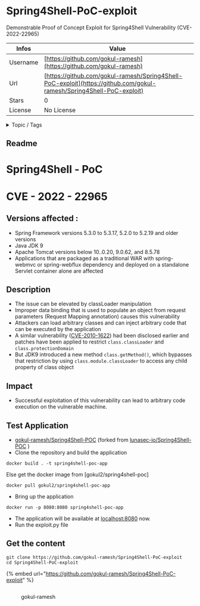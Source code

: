 # Spring4Shell-PoC-exploit

Demonstrable Proof of Concept Exploit for Spring4Shell Vulnerability (CVE-2022-22965)

| Infos    | Value                                                              |
| -------- | -------------------------------------------------------------------|
| Username | [https://github.com/gokul-ramesh](https://github.com/gokul-ramesh) |
| Url      | [https://github.com/gokul-ramesh/Spring4Shell-PoC-exploit](https://github.com/gokul-ramesh/Spring4Shell-PoC-exploit)                                               |
| Stars    | 0                                                          |
| License  | No License                                                        |

<details>

<summary>Topic / Tags</summary>

* cve-2022-22965* exploit-poc* spring4shell

</details>

## Readme

# Spring4Shell - PoC
# CVE - 2022 - 22965
## Versions affected : 
- Spring Framework versions 5.3.0 to 5.3.17, 5.2.0 to 5.2.19 and older versions
- Java JDK 9
- Apache Tomcat versions below 10..0.20, 9.0.62, and 8.5.78
- Applications that are packaged as a traditional WAR with spring-webmvc or spring-webflux dependency and deployed on a standalone Servlet container alone are affected
## Description
- The issue can be elevated by classLoader manipulation
- Improper data binding that is used to populate an object from request parameters (Request Mapping annotation) causes this vulnerability
- Attackers can load arbitrary classes and can inject arbitrary code that can be executed by the application
- A similar vulnerability ([CVE-2010-1622](https://nvd.nist.gov/vuln/detail/CVE-2010-1622)) had been disclosed earlier and patches have been applied to restrict ```class.classLoader``` and ```class.protectionDomain```
- But JDK9 introduced a new method ```class.getMethod()```, which bypasses that restriction by using ```class.module.classLoader``` to access any child property of class object
## Impact
- Successful exploitation of this vulnerability can lead to arbitrary code execution on the vulnerable machine.
## Test Application
- [gokul-ramesh/Spring4Shell-POC](https://github.com/gokul-ramesh/Spring4Shell-POC) (forked from [lunasec-io/Spring4Shell-POC](https://github.com/lunasec-io/Spring4Shell-POC) )
- Clone the repository and build the application
```
docker build . -t spring4shell-poc-app
```
Else get the docker image from [gokul2/spring4shell-poc]
```
docker pull gokul2/spring4shell-poc-app
```
- Bring up the application
```
docker run -p 8080:8080 spring4shell-poc-app
```
- The application will be available at [localhost:8080](http://localhost:8080) now.
- Run the exploit.py file



## Get the content

```
git clone https://github.com/gokul-ramesh/Spring4Shell-PoC-exploit
cd Spring4Shell-PoC-exploit
```

{% embed url="https://github.com/gokul-ramesh/Spring4Shell-PoC-exploit" %}

<figure><img src="https://avatars.githubusercontent.com/u/65040016?v=4" alt=""><figcaption><p>gokul-ramesh</p></figcaption></figure>
